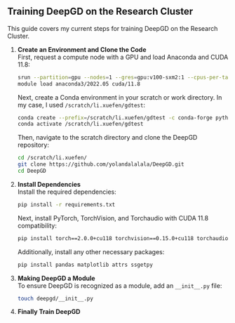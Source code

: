 ## Training DeepGD on the Research Cluster
This guide covers my current steps for training DeepGD on the Research Cluster.

1. **Create an Environment and Clone the Code**  
   First, request a compute node with a GPU and load Anaconda and CUDA 11.8:
   ```bash
   srun --partition=gpu --nodes=1 --gres=gpu:v100-sxm2:1 --cpus-per-task=2 --mem=10GB --time=02:00:00 --pty /bin/bash
   module load anaconda3/2022.05 cuda/11.8    
   ```
   
   Next, create a Conda environment in your scratch or work directory. In my case, I used `/scratch/li.xuefen/gdtest`:
   ```bash
   conda create --prefix=/scratch/li.xuefen/gdtest -c conda-forge python=3.10 -y
   conda activate /scratch/li.xuefen/gdtest
   ```

   Then, navigate to the scratch directory and clone the DeepGD repository:
   ```bash
   cd /scratch/li.xuefen/
   git clone https://github.com/yolandalalala/DeepGD.git
   cd DeepGD
   ```

2. **Install Dependencies**  
   Install the required dependencies:
   ```bash
   pip install -r requirements.txt
   ```

   Next, install PyTorch, TorchVision, and Torchaudio with CUDA 11.8 compatibility:
   ```bash
   pip install torch==2.0.0+cu118 torchvision==0.15.0+cu118 torchaudio==2.0.0+cu118 --extra-index-url https://download.pytorch.org/whl/cu118
   ```

   Additionally, install any other necessary packages:
   ```bash
   pip install pandas matplotlib attrs ssgetpy
   ```

5. **Making DeepGD a Module**  
   To ensure DeepGD is recognized as a module, add an `__init__.py` file:
   ```bash
   touch deepgd/__init__.py
   ```

6. **Finally Train DeepGD**
